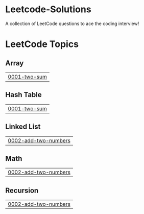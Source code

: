 # Leetcode-Solutions
A collection of LeetCode questions to ace the coding interview!

<!---LeetCode Topics Start-->
# LeetCode Topics
## Array
|  |
| ------- |
| [0001-two-sum](https://github.com/JindalChaitanya/Leetcode-Solutions/tree/master/0001-two-sum) |
## Hash Table
|  |
| ------- |
| [0001-two-sum](https://github.com/JindalChaitanya/Leetcode-Solutions/tree/master/0001-two-sum) |
## Linked List
|  |
| ------- |
| [0002-add-two-numbers](https://github.com/JindalChaitanya/Leetcode-Solutions/tree/master/0002-add-two-numbers) |
## Math
|  |
| ------- |
| [0002-add-two-numbers](https://github.com/JindalChaitanya/Leetcode-Solutions/tree/master/0002-add-two-numbers) |
## Recursion
|  |
| ------- |
| [0002-add-two-numbers](https://github.com/JindalChaitanya/Leetcode-Solutions/tree/master/0002-add-two-numbers) |
<!---LeetCode Topics End-->
